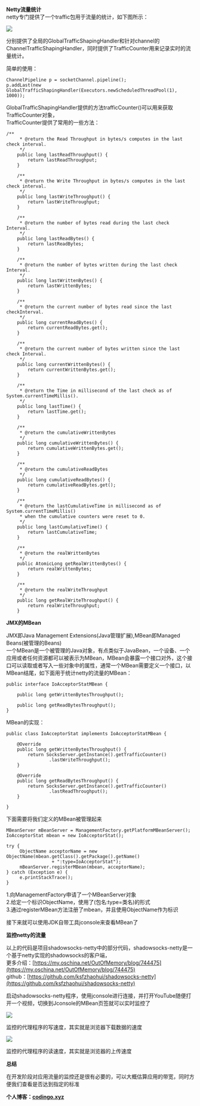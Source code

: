 ﻿**Netty流量统计**  
netty专门提供了一个traffic包用于流量的统计，如下图所示：

![](https://static.oschina.net/uploads/space/2016/1119/154414_NUEo_159239.png)

分别提供了全局的GlobalTrafficShapingHandler和针对channel的ChannelTrafficShapingHandler，同时提供了TrafficCounter用来记录实时的流量统计。

简单的使用：

```
ChannelPipeline p = socketChannel.pipeline();
p.addLast(new GlobalTrafficShapingHandler(Executors.newScheduledThreadPool(1), 1000));
```

GlobalTrafficShapingHandler提供的方法trafficCounter()可以用来获取TrafficCounter对象，  
TrafficCounter提供了常用的一些方法：

```
/**
     * @return the Read Throughput in bytes/s computes in the last check interval.
     */
    public long lastReadThroughput() {
        return lastReadThroughput;
    }

    /**
     * @return the Write Throughput in bytes/s computes in the last check interval.
     */
    public long lastWriteThroughput() {
        return lastWriteThroughput;
    }

    /**
     * @return the number of bytes read during the last check Interval.
     */
    public long lastReadBytes() {
        return lastReadBytes;
    }

    /**
     * @return the number of bytes written during the last check Interval.
     */
    public long lastWrittenBytes() {
        return lastWrittenBytes;
    }

    /**
     * @return the current number of bytes read since the last checkInterval.
     */
    public long currentReadBytes() {
        return currentReadBytes.get();
    }

    /**
     * @return the current number of bytes written since the last check Interval.
     */
    public long currentWrittenBytes() {
        return currentWrittenBytes.get();
    }

    /**
     * @return the Time in millisecond of the last check as of System.currentTimeMillis().
     */
    public long lastTime() {
        return lastTime.get();
    }

    /**
     * @return the cumulativeWrittenBytes
     */
    public long cumulativeWrittenBytes() {
        return cumulativeWrittenBytes.get();
    }

    /**
     * @return the cumulativeReadBytes
     */
    public long cumulativeReadBytes() {
        return cumulativeReadBytes.get();
    }

    /**
     * @return the lastCumulativeTime in millisecond as of System.currentTimeMillis()
     * when the cumulative counters were reset to 0.
     */
    public long lastCumulativeTime() {
        return lastCumulativeTime;
    }

    /**
     * @return the realWrittenBytes
     */
    public AtomicLong getRealWrittenBytes() {
        return realWrittenBytes;
    }

    /**
     * @return the realWriteThroughput
     */
    public long getRealWriteThroughput() {
        return realWriteThroughput;
    }
```

**JMX的MBean**

JMX即Java Management Extensions(Java管理扩展),MBean即Managed Beans(被管理的Beans)  
一个MBean是一个被管理的Java对象，有点类似于JavaBean，一个设备、一个应用或者任何资源都可以被表示为MBean，MBean会暴露一个接口对外，这个接口可以读取或者写入一些对象中的属性，通常一个MBean需要定义一个接口，以MBean结尾，如下面用于统计netty的流量的MBean：

```
public interface IoAcceptorStatMBean {

    public long getWrittenBytesThroughput();
    
    public long getReadBytesThroughput();
}
```

MBean的实现：

```
public class IoAcceptorStat implements IoAcceptorStatMBean {

    @Override
    public long getWrittenBytesThroughput() {
        return SocksServer.getInstance().getTrafficCounter()
                .lastWriteThroughput();
    }

    @Override
    public long getReadBytesThroughput() {
        return SocksServer.getInstance().getTrafficCounter()
                .lastReadThroughput();
    }

}
```

下面需要将我们定义的MBean被管理起来

```
MBeanServer mBeanServer = ManagementFactory.getPlatformMBeanServer();
IoAcceptorStat mbean = new IoAcceptorStat();

try {
     ObjectName acceptorName = new ObjectName(mbean.getClass().getPackage().getName()
                 + ":type=IoAcceptorStat");
     mBeanServer.registerMBean(mbean, acceptorName);
} catch (Exception e) {
     e.printStackTrace();
}
```

1.向ManagementFactory申请了一个MBeanServer对象  
2.给定一个标识ObjectName，使用了(包名:type=类名)的形式  
3.通过registerMBean方法注册了mbean，并且使用ObjectName作为标识

接下来就可以使用JDK自带工具jconsole来查看MBean了

**监控netty的流量**

以上的代码是项目shadowsocks-netty中的部分代码，shadowsocks-netty是一个基于netty实现的shadowsocks的客户端，  
更多介绍：[https://my.oschina.net/OutOfMemory/blog/744475](https://my.oschina.net/OutOfMemory/blog/744475)  
github：[https://github.com/ksfzhaohui/shadowsocks-netty](https://github.com/ksfzhaohui/shadowsocks-netty)

启动shadowsocks-netty程序，使用jconsole进行连接，并打开YouTube随便打开一个视频，切换到Jconsole的MBean页签就可以实时监控了

![](https://static.oschina.net/uploads/space/2016/1119/154732_NYhk_159239.png)

监控的代理程序的写速度，其实就是浏览器下载数据的速度

![](https://static.oschina.net/uploads/space/2016/1119/154756_w2XG_159239.png)

监控的代理程序的读速度，其实就是浏览器的上传速度

**总结**

在开发阶段对应用流量的监控还是很有必要的，可以大概估算应用的带宽，同时方便我们查看是否达到指定的标准

**个人博客：[codingo.xyz](http://codingo.xyz/)**
